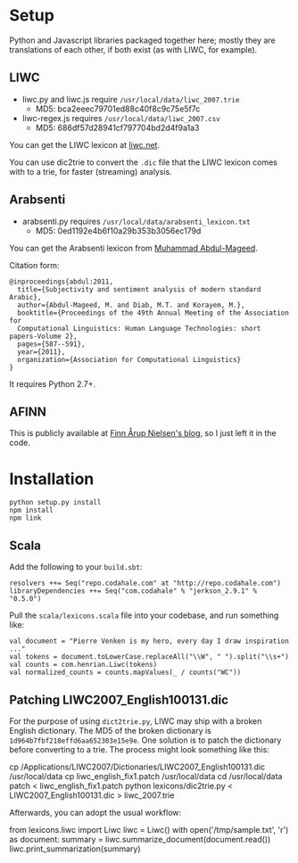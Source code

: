 # Setup

Python and Javascript libraries packaged together here;
mostly they are translations of each other, if both exist (as with LIWC, for example).

## LIWC

- liwc.py and liwc.js require `/usr/local/data/liwc_2007.trie`
  - MD5: bca2eeec79701ed88c40f8c9c75e5f7c
- liwc-regex.js requires `/usr/local/data/liwc_2007.csv`
  - MD5: 686df57d28941cf797704bd2d4f9a1a3

You can get the LIWC lexicon at [liwc.net](http://liwc.net/).

You can use dic2trie to convert the `.dic` file that the LIWC lexicon comes
with to a trie, for faster (streaming) analysis.

## Arabsenti

- arabsenti.py requires `/usr/local/data/arabsenti_lexicon.txt`
  - MD5: 0ed1192e4b6f10a29b353b3056ec179d

You can get the Arabsenti lexicon from [Muhammad Abdul-Mageed](http://mumageed.blogspot.com/).

Citation form:

    @inproceedings{abdul:2011,
      title={Subjectivity and sentiment analysis of modern standard Arabic},
      author={Abdul-Mageed, M. and Diab, M.T. and Korayem, M.},
      booktitle={Proceedings of the 49th Annual Meeting of the Association for
      Computational Linguistics: Human Language Technologies: short papers-Volume 2},
      pages={587--591},
      year={2011},
      organization={Association for Computational Linguistics}
    }

It requires Python 2.7+.

## AFINN

This is publicly available at [Finn Årup Nielsen's blog](http://fnielsen.posterous.com/afinn-a-new-word-list-for-sentiment-analysis), so I just left it in the code.

# Installation

    python setup.py install
    npm install
    npm link

## Scala

Add the following to your `build.sbt`:

    resolvers ++= Seq("repo.codahale.com" at "http://repo.codahale.com")
    libraryDependencies ++= Seq("com.codahale" % "jerkson_2.9.1" % "0.5.0")

Pull the `scala/lexicons.scala` file into your codebase, and run something like:

    val document = "Pierre Venken is my hero, every day I draw inspiration ..."
    val tokens = document.toLowerCase.replaceAll("\\W", " ").split("\\s+")
    val counts = com.henrian.Liwc(tokens)
    val normalized_counts = counts.mapValues(_ / counts("WC"))

## Patching LIWC2007_English100131.dic

For the purpose of using `dict2trie.py`, LIWC may ship with a broken English dictionary.  The MD5 of the broken dictionary is `1d964b7fbf218effd6aa652303e15e9e`. One solution is to patch the dictionary before converting to a trie.  The process might look something like this:

  cp /Applications/LIWC2007/Dictionaries/LIWC2007_English100131.dic /usr/local/data
  cp liwc_english_fix1.patch /usr/local/data
  cd /usr/local/data
  patch < liwc_english_fix1.patch
  python lexicons/dic2trie.py < LIWC2007_English100131.dic > liwc_2007.trie

Afterwards, you can adopt the usual workflow:

  from lexicons.liwc import Liwc
  liwc = Liwc()
  with open('/tmp/sample.txt', 'r') as document:
    summary = liwc.summarize_document(document.read())
    liwc.print_summarization(summary)
